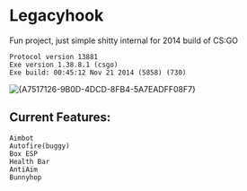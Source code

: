 # Legacyhook
Fun project, just simple shitty internal for 2014 build of CS:GO
```
Protocol version 13881
Exe version 1.38.8.1 (csgo)
Exe build: 00:45:12 Nov 21 2014 (5858) (730)
```
![{A7517126-9B0D-4DCD-8FB4-5A7EADFF08F7}](https://github.com/user-attachments/assets/83a22b76-5fcc-4edc-883a-409772a8c4c3)

## Current Features:
```
Aimbot
Autofire(buggy)
Box ESP
Health Bar
AntiAim
Bunnyhop
```
